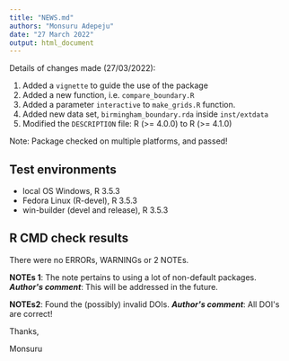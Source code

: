 ```yaml
---
title: "NEWS.md"
authors: "Monsuru Adepeju"
date: "27 March 2022"
output: html_document
---
```


Details of changes made (27/03/2022):

1. Added a `vignette` to guide the use of the package
2. Added a new function, i.e. `compare_boundary.R`
3. Added a parameter `interactive` to `make_grids.R` function. 
4. Added new data set,  `birmingham_boundary.rda` inside `inst/extdata`
5. Modified the `DESCRIPTION` file: R (>= 4.0.0) to R (>= 4.1.0) 

Note: Package checked on multiple platforms, and passed! 
## Test environments
* local OS Windows, R 3.5.3
* Fedora Linux (R-devel), R 3.5.3
* win-builder (devel and release), R 3.5.3 

## R CMD check results
There were no ERRORs, WARNINGs or 2 NOTEs. 

**NOTEs 1**: The note pertains to using a lot of non-default packages. 
***Author's comment***: This will be addressed in 
the future.

**NOTEs2**: Found the (possibly) invalid DOIs.
***Author's comment***: All DOI's are correct!


Thanks,

Monsuru


